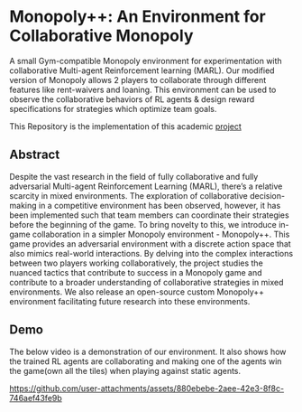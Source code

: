 # Monopoly++: An Environment for Collaborative Monopoly

A small Gym-compatible Monopoly environment for experimentation with collaborative Multi-agent Reinforcement learning (MARL). Our modified version of Monopoly allows 2 players to collaborate through different features like rent-waivers and loaning. This environment can be used to observe the collaborative behaviors of RL agents & design reward specifications for strategies which optimize team goals.

This Repository is the implementation of this academic [project](https://drive.google.com/file/d/1K7ZJ57sMuA3jk0KWG4UC_EZ6ENHZreM0/view?usp=sharing)

## Abstract
Despite the vast research in the field of fully collaborative and fully adversarial Multi-agent Reinforcement Learning (MARL), there’s a relative scarcity in mixed environments. The exploration of collaborative decision-making in a competitive environment has been observed, however, it has been implemented such that team members can coordinate their strategies before the beginning of the game. To bring novelty to this, we introduce in-game collaboration in a simpler Monopoly environment - Monopoly++. This game provides an adversarial environment with a discrete action space that also mimics real-world interactions. By delving into the complex interactions between two players working collaboratively, the project studies the nuanced tactics that contribute to success in a Monopoly game and contribute to a broader understanding of collaborative strategies in mixed environments. We also release an open-source custom Monopoly++ environment facilitating future research into these environments.

## Demo
The below video is a demonstration of our environment. It also shows how the trained RL agents are collaborating and making one of the agents win the game(own all the tiles) when playing against static agents.

<!-- https://github.com/Its-Mi-Here/collaborative-monopoly/blob/main/assets/Monopoly3.mp4
 -->
 https://github.com/user-attachments/assets/880ebebe-2aee-42e3-8f8c-746aef43fe9b
